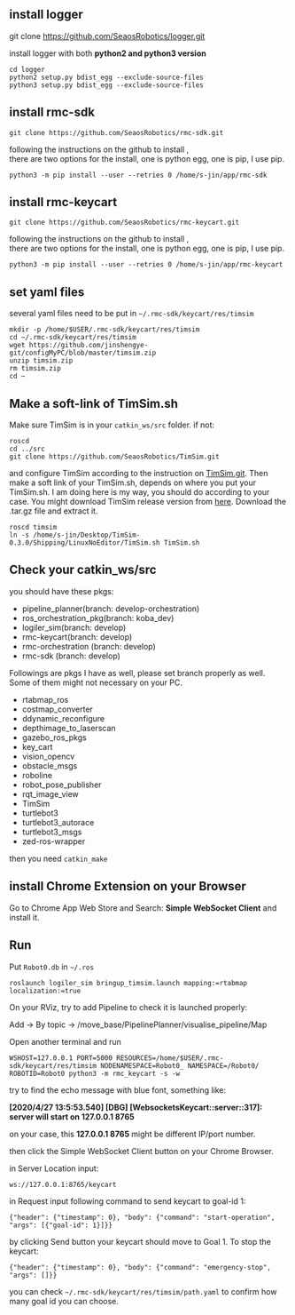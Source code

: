 ## install logger

git clone https://github.com/SeaosRobotics/logger.git

install logger  with both  **python2 and python3 version**

```
cd logger
python2 setup.py bdist_egg --exclude-source-files
python3 setup.py bdist_egg --exclude-source-files
```

## install rmc-sdk

```git clone https://github.com/SeaosRobotics/rmc-sdk.git```

following the instructions on the github to install ,  
there are two options for the install, one is python egg, one is pip, I use pip.

```
python3 -m pip install --user --retries 0 /home/s-jin/app/rmc-sdk
```

## install rmc-keycart

```git clone https://github.com/SeaosRobotics/rmc-keycart.git```

following the instructions on the github to install ,  
there are two options for the install, one is python egg, one is pip, I use pip.

```
python3 -m pip install --user --retries 0 /home/s-jin/app/rmc-keycart
```

## set yaml files

several yaml files need to be put in `~/.rmc-sdk/keycart/res/timsim`

```
mkdir -p /home/$USER/.rmc-sdk/keycart/res/timsim
cd ~/.rmc-sdk/keycart/res/timsim
wget https://github.com/jinshengye-git/configMyPC/blob/master/timsim.zip
unzip timsim.zip
rm timsim.zip
cd ~
```

## Make a soft-link of TimSim.sh

Make sure TimSim is in your `catkin_ws/src`  folder. if not:
```
roscd
cd ../src
git clone https://github.com/SeaosRobotics/TimSim.git
```
and configure TimSim according to the instruction on [TimSim.git](https://github.com/SeaosRobotics/TimSim). Then make a soft link of your TimSim.sh, depends on where you put your TimSim.sh. I am doing here is my way, you should do according to your case. You might download TimSim release version from [here](https://github.com/SeaosRobotics/TimSim/releases). Download the .tar.gz file and extract it.

```
roscd timsim
ln -s /home/s-jin/Desktop/TimSim-0.3.0/Shipping/LinuxNoEditor/TimSim.sh TimSim.sh
```

## Check your catkin_ws/src

you should have these pkgs:

- pipeline_planner(branch: develop-orchestration)
- ros_orchestration_pkg(branch: koba_dev)
- logiler_sim(branch: develop)
- rmc-keycart(branch: develop)
- rmc-orchestration (branch: develop)  
- rmc-sdk (branch: develop)

Followings are pkgs I have as well, please set branch properly as well. Some of them might not necessary on your PC.

- rtabmap_ros
- costmap_converter           
- ddynamic_reconfigure        
- depthimage_to_laserscan     
- gazebo_ros_pkgs             
- key_cart                    
- vision_opencv
- obstacle_msgs
- roboline            
- robot_pose_publisher
- rqt_image_view
- TimSim
- turtlebot3
- turtlebot3_autorace
- turtlebot3_msgs
- zed-ros-wrapper      

then you need ```catkin_make```

## install Chrome Extension on your Browser

Go to Chrome App Web Store and Search: **Simple WebSocket Client** and install it.

## Run 

Put `Robot0.db` in `~/.ros` 

```
roslaunch logiler_sim bringup_timsim.launch mapping:=rtabmap localization:=true
```

On your RViz, try to add Pipeline to check it is launched properly:

Add -> By topic -> /move_base/PipelinePlanner/visualise_pipeline/Map


Open another terminal and run
```
WSHOST=127.0.0.1 PORT=5000 RESOURCES=/home/$USER/.rmc-sdk/keycart/res/timsim NODENAMESPACE=Robot0_ NAMESPACE=/Robot0/ ROBOTID=Robot0 python3 -m rmc_keycart -s -w
```
try to find the echo message with blue font, something like:

**[2020/4/27 13:5:53.540] [DBG] [WebsocketsKeycart::server::317]: server will start on  127.0.0.1 8765**

on your case, this **127.0.0.1 8765** might be different IP/port number.

then click the Simple WebSocket Client  button on your Chrome Browser.


in Server Location input:  

```
ws://127.0.0.1:8765/keycart
```

in Request input following command to send keycart to goal-id 1:

```
{"header": {"timestamp": 0}, "body": {"command": "start-operation", "args": [{"goal-id": 1}]}}
```

by clicking Send button your keycart should move to Goal 1. To stop the keycart:

```
{"header": {"timestamp": 0}, "body": {"command": "emergency-stop", "args": []}}
```

you can check `~/.rmc-sdk/keycart/res/timsim/path.yaml`  to confirm how many goal id you can choose.
